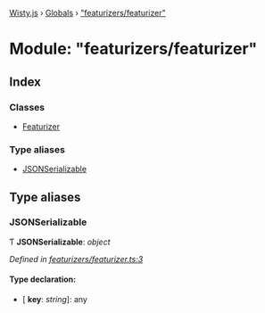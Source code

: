 [Wisty.js](../README.md) › [Globals](../globals.md) › ["featurizers/featurizer"](_featurizers_featurizer_.md)

# Module: "featurizers/featurizer"

## Index

### Classes

* [Featurizer](../classes/_featurizers_featurizer_.featurizer.md)

### Type aliases

* [JSONSerializable](_featurizers_featurizer_.md#jsonserializable)

## Type aliases

###  JSONSerializable

Ƭ **JSONSerializable**: *object*

*Defined in [featurizers/featurizer.ts:3](https://github.com/the-new-sky/Wisty.js/blob/22c0b6f/src/featurizers/featurizer.ts#L3)*

#### Type declaration:

* \[ **key**: *string*\]: any
